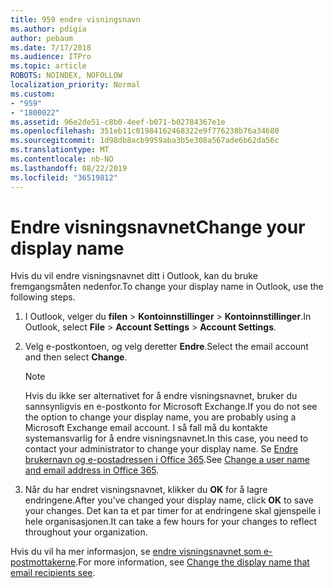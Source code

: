 ```yaml
---
title: 959 endre visningsnavn
ms.author: pdigia
author: pebaum
ms.date: 7/17/2018
ms.audience: ITPro
ms.topic: article
ROBOTS: NOINDEX, NOFOLLOW
localization_priority: Normal
ms.custom:
- "959"
- "1800022"
ms.assetid: 96e2de51-c8b0-4eef-b071-b02784367e1e
ms.openlocfilehash: 351eb11c01984162468322e9f776238b76a34680
ms.sourcegitcommit: 1d98db8acb9959aba3b5e308a567ade6b62da56c
ms.translationtype: MT
ms.contentlocale: nb-NO
ms.lasthandoff: 08/22/2019
ms.locfileid: "36519812"
---
```

# <a name="change-your-display-name"></a><span data-ttu-id="da5bb-102">Endre visningsnavnet</span><span class="sxs-lookup"><span data-stu-id="da5bb-102">Change your display name</span></span>
  
<span data-ttu-id="da5bb-103">Hvis du vil endre visningsnavnet ditt i Outlook, kan du bruke fremgangsmåten nedenfor.</span><span class="sxs-lookup"><span data-stu-id="da5bb-103">To change your display name in Outlook, use the following steps.</span></span>
  
1. <span data-ttu-id="da5bb-104">I Outlook, velger du **filen** \> **Kontoinnstillinger** \> **Kontoinnstillinger**.</span><span class="sxs-lookup"><span data-stu-id="da5bb-104">In Outlook, select **File** \> **Account Settings** \> **Account Settings**.</span></span>

2. <span data-ttu-id="da5bb-105">Velg e-postkontoen, og velg deretter **Endre**.</span><span class="sxs-lookup"><span data-stu-id="da5bb-105">Select the email account and then select **Change**.</span></span>

    > [!NOTE]
    > <span data-ttu-id="da5bb-106">Hvis du ikke ser alternativet for å endre visningsnavnet, bruker du sannsynligvis en e-postkonto for Microsoft Exchange.</span><span class="sxs-lookup"><span data-stu-id="da5bb-106">If you do not see the option to change your display name, you are probably using a Microsoft Exchange email account.</span></span> <span data-ttu-id="da5bb-107">I så fall må du kontakte systemansvarlig for å endre visningsnavnet.</span><span class="sxs-lookup"><span data-stu-id="da5bb-107">In this case, you need to contact your administrator to change your display name.</span></span> <span data-ttu-id="da5bb-108">Se [Endre brukernavn og e-postadressen i Office 365](https://support.office.com/article/fb5ac074-e203-4e1f-9843-b9d1a3e03297.aspx).</span><span class="sxs-lookup"><span data-stu-id="da5bb-108">See [Change a user name and email address in Office 365](https://support.office.com/article/fb5ac074-e203-4e1f-9843-b9d1a3e03297.aspx).</span></span>
  
3. <span data-ttu-id="da5bb-109">Når du har endret visningsnavnet, klikker du **OK** for å lagre endringene.</span><span class="sxs-lookup"><span data-stu-id="da5bb-109">After you've changed your display name, click **OK** to save your changes.</span></span> <span data-ttu-id="da5bb-110">Det kan ta et par timer for at endringene skal gjenspeile i hele organisasjonen.</span><span class="sxs-lookup"><span data-stu-id="da5bb-110">It can take a few hours for your changes to reflect throughout your organization.</span></span>

<span data-ttu-id="da5bb-111">Hvis du vil ha mer informasjon, se [endre visningsnavnet som e-postmottakerne](https://support.office.com/article/2b53331a-ba2a-4803-88dc-ac9fe376c8a9.aspx).</span><span class="sxs-lookup"><span data-stu-id="da5bb-111">For more information, see [Change the display name that email recipients see](https://support.office.com/article/2b53331a-ba2a-4803-88dc-ac9fe376c8a9.aspx).</span></span>
  